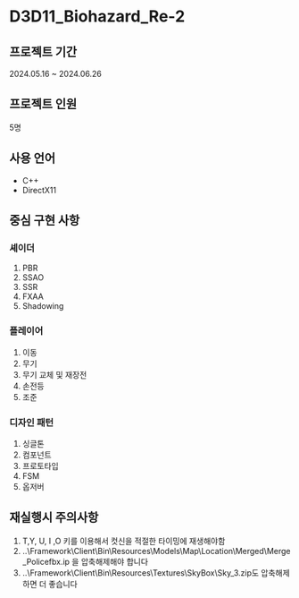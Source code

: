 # D3D11_Biohazard_Re-2

## 프로젝트 기간
  2024.05.16 ~ 2024.06.26
  
## 프로젝트 인원
  5명
  
## 사용 언어
  - C++
  - DirectX11

## 중심 구현 사항
### 셰이더
  1. PBR
  2. SSAO
  3. SSR
  4. FXAA
  5. Shadowing
### 플레이어
  1. 이동
  2. 무기
  3. 무기 교체 및 재장전
  4. 손전등
  5. 조준
### 디자인 패턴
  1. 싱글톤
  2. 컴포넌트
  3. 프로토타입
  4. FSM
  5. 옵저버


## 재실행시 주의사항
  1. T,Y, U, I ,O 키를 이용해서 컷신을 적절한 타이밍에 재생해야함
  2. ..\Framework\Client\Bin\Resources\Models\Map\Location\Merged\Merge_Policefbx.ip 을 압축해제해야 합니다
  3. ..\Framework\Client\Bin\Resources\Textures\SkyBox\Sky_3.zip도 압축해제하면 더 좋습니다

